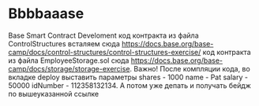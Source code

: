 # Bbbbaaase
Base Smart Contract Develoment
код контракта из файла ControlStructures всталяем сюда https://docs.base.org/base-camp/docs/control-structures/control-structures-exercise/
код контракта из файла EmployeeStorage.sol сюда https://docs.base.org/base-camp/docs/storage/storage-exercise. Важно! После компляции кода, во вкладке deploy выставить параметры shares - 1000 name - Pat salary - 50000 idNumber - 112358132134. А потом уже депать и получать бейдж по вышеуказанной ссылке
